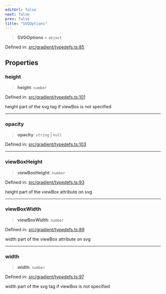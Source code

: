 ```yaml
---
editUrl: false
next: false
prev: false
title: "SVGOptions"
---
```


> **SVGOptions** = `object`

Defined in: [src/gradient/typedefs.ts:85](https://github.com/fabricjs/fabric.js/blob/b4f67b1cfd353d0e2763b168e07bce6b67895452/src/gradient/typedefs.ts#L85)

## Properties

### height

> **height**: `number`

Defined in: [src/gradient/typedefs.ts:101](https://github.com/fabricjs/fabric.js/blob/b4f67b1cfd353d0e2763b168e07bce6b67895452/src/gradient/typedefs.ts#L101)

height part of the svg tag if viewBox is not specified

***

### opacity

> **opacity**: `string` \| `null`

Defined in: [src/gradient/typedefs.ts:103](https://github.com/fabricjs/fabric.js/blob/b4f67b1cfd353d0e2763b168e07bce6b67895452/src/gradient/typedefs.ts#L103)

***

### viewBoxHeight

> **viewBoxHeight**: `number`

Defined in: [src/gradient/typedefs.ts:93](https://github.com/fabricjs/fabric.js/blob/b4f67b1cfd353d0e2763b168e07bce6b67895452/src/gradient/typedefs.ts#L93)

height part of the viewBox attribute on svg

***

### viewBoxWidth

> **viewBoxWidth**: `number`

Defined in: [src/gradient/typedefs.ts:89](https://github.com/fabricjs/fabric.js/blob/b4f67b1cfd353d0e2763b168e07bce6b67895452/src/gradient/typedefs.ts#L89)

width part of the viewBox attribute on svg

***

### width

> **width**: `number`

Defined in: [src/gradient/typedefs.ts:97](https://github.com/fabricjs/fabric.js/blob/b4f67b1cfd353d0e2763b168e07bce6b67895452/src/gradient/typedefs.ts#L97)

width part of the svg tag if viewBox is not specified
